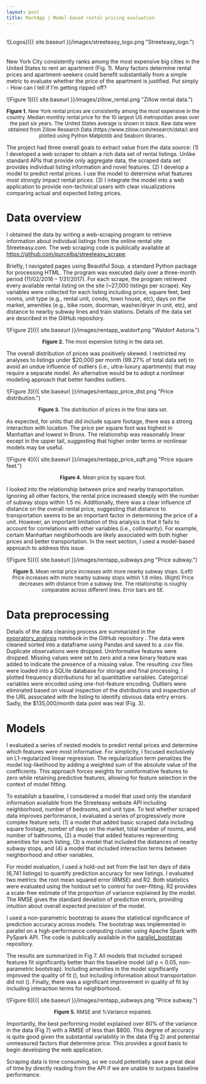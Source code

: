 ```yaml
---
layout: post
title: RentApp | Model-based rental pricing evaluation
---
```

<br>
![Logos]({{ site.baseurl }}/images/streeteasy_logo.png "Streeteasy_logo.")
<br>
<br>
<br>
New York City consistently ranks among the most expensive big cities in the United States to rent an apartment (Fig. 1).  Many factors determine rental prices and apartment-seekers could benefit substantially from a simple metric to evaluate whether the price of the apartment is justified.  Put simply - How can I tell if I’m getting ripped off?

![Figure 1]({{ site.baseurl }}/images/zillow_rental.png "Zillow rental data.")
<p align="center">
<font size="2"><b>Figure 1.</b> New York rental prices are consistently among the most expensive in the country.  Median monthly rental price for the 10 largest US metropolitan areas over the past six years.  The United States average is shown in black.  Raw data were obtained from Zillow Research Data (https://www.zillow.com/research/data/) and plotted using Python Matplotlib and Seaborn libraries..</font>
</p>

The project had three overall goals to extract value from the data source:
(1) I developed a web scraper to obtain a rich data set of rental listings.  Unlike standard APIs that provide only aggregate data, the scraped data set provides individual listing information and novel features.
(2) I develop a model to predict rental prices.  I use the model to determine what features most strongly impact rental prices.
(3) I integrate the model into a web application to provide non-technical users with clear visualizations comparing actual and expected listing prices.

# Data overview

I obtained the data by writing a web-scraping program to retrieve information about individual listings from the online rental site Streeteasy.com.  The web scraping code is publically available at https://github.com/purcelba/streeteasy_scrape.

Briefly, I navigated pages using Beautiful Soup, a standard Python package for processing HTML.  The program was executed daily over a three-month period (11/02/2016 – 1/31/2017).  For each scrape, the program retrieved every available rental listing on the site (~27,000 listings per scrape). Key variables were collected for each listing including price, square feet, bed rooms, unit type (e.g., rental unit, condo, town house, etc), days on the market, amenities (e.g., bike room, doorman, washer/dryer in unit, etc), and distance to nearby subway lines and train stations.  Details of the data set are described in the GitHub repository.  

![Figure 2]({{ site.baseurl }}/images/rentapp_waldorf.png "Waldorf Astoria.")
<p align="center">
<font size="2"><b>Figure 2.</b> The most expensive listing in the data set. </font>
</p>

The overall distribution of prices was positively skewed. I restricted my analyses to listings under $20,000 per month (99.27% of total data set) to avoid an undue influence of outliers (i.e., ultra-luxury apartments) that may require a separate model.  An alternative would be to adopt a nonlinear modeling approach that better handles outliers.  

![Figure 3]({{ site.baseurl }}/images/rentapp_price_dist.png "Price distribution.")
<p align="center">
<font size="2"><b>Figure 3.</b> The distribution of prices in the final data set. </font>
</p>

As expected, for units that did include square footage, there was a strong interaction with location.  The price per square foot was highest in Manhattan and lowest in Bronx.  The relationship was reasonably linear except in the upper tail, suggesting that higher order terms or nonlinear models may be useful.

![Figure 4]({{ site.baseurl }}/images/rentapp_price_sqft.png "Price square feet.")
<p align="center">
<font size="2"><b>Figure 4.</b> Mean price by square foot. </font>
</p>

I looked into the relationship between price and nearby transportation.  Ignoring all other factors, the rental price increased steeply with the number of subway stops within 1.5 mi.  Additionally, there was a clear influence of distance on the overall rental price, suggesting that distance to transportation seems to be an important factor in determining the price of a unit. However, an important limitation of this analysis is that it fails to account for correlations with other variables (i.e., collinearity).  For example, certain Manhattan neighborhoods are likely associated with both higher prices and better transportation. In the next section, I used a model-based approach to address this issue.

![Figure 5]({{ site.baseurl }}/images/rentapp_subways.png "Price subway.")
<p align="center">
<font size="2"><b>Figure 5.</b> Mean rental price increases with more nearby subway stops.  (Left) Price increases with more nearby subway stops within 1.8 miles.  (Right) Price decreases with distance from a subway line.  The relationship is roughly comparable across different lines.  Error bars are SE.   </font>
</p>

# Data preprocessing

Details of the data cleaning process are summarized in the [exporatory_analysis](https://github.com/purcelba/streeteasy_model/blob/master/notebooks/exploratory_analysis.ipynb) notebook in the GitHub repository .  The data were cleaned sorted into a dataframe using Pandas and saved to a .csv file.  Duplicate observations were dropped.  Uninformative features were dropped.  Missing values were set to zero and a new binary feature was added to indicate the presence of a missing value.  The resulting .csv files were loaded into a SQLite database for storage and final processing.  I plotted frequency distributions for all quantitative variables.  Categorical variables were encoded using one-hot-feature encoding. Outliers were eliminated based on visual inspection of the distributions and inspection of the URL associated with the listing to identify obvious data entry errors. Sadly, the $135,000/month data point was real (Fig. 3).

# Models

I evaluated a series of nested models to predict rental prices and determine which features were most informative.  For simplicity, I focused exclusively on L1-regularized linear regression.  The regularization term penalizes the model log-likelihood by adding a weighted sum of the absolute value of the coefficients.  This approach forces weights for uninformative features to zero while retaining predictive features, allowing for feature selection in the context of model fitting.  

To establish a baseline, I considered a model that used only the standard information available from the Streeteasy website API including neighborhood, number of bedrooms, and unit type.  To test whether scraped data improves performance, I evaluated a series of progressively more complex feature sets.  (1)  a model that added basic scraped data including square footage, number of days on the market, total number of rooms, and number of bathrooms, (2) a model that added features representing amenities for each listing, (3) a model that included the distances of nearby subway stops, and (4) a model that included interaction terms between neighborhood and other variables.  

For model evaluation, I used a hold-out set from the last ten days of data (6,741 listings) to quantify prediction accuracy for new listings.  I evaluated two metrics: the root mean squared error (RMSE) and R2. Both statistics were evaluated using the holdout set to control for over-fitting. R2 provides a scale-free estimate of the proportion of variance explained by the model. The RMSE gives the standard deviation of prediction errors, providing intuition about overall expected precision of the model.  

I used a non-parametric bootstrap to asses the statistical significance of prediction accuracy across models.  The bootstrap was implemented in parallel on a high-performance computing cluster using Apache Spark with PySpark API.  The code is publically available in the [parallel_bootstrap](https://github.com/purcelba/parallel_bootstrap) repository.  

The results are summarized in Fig 7.  All models that included scraped features fit significantly better than the baseline model (all p < 0.05, non-parametric bootstrap).  Including amenities in the model significantly improved the quality of fit (), but including information about transportation did not ().  Finally, there was a significant improvement in quality of fit by including interaction terms for neighborhood.

![Figure 6]({{ site.baseurl }}/images/rentapp_subways.png "Price subway.")
<p align="center">
<font size="2"><b>Figure 5.</b> RMSE and %Variance expained.   </font>
</p>




Importantly, the best performing model explained over 80% of the variance in the data (Fig 7) with a RMSE of less than $800.  This degree of accuracy is quite good given the substantial variability in the data (Fig 2) and potential unmeasured factors that determine price.  This provides a good basis to begin developing the web application.



Scraping data is time consuming, so we could potentially save a great deal of time by directly reading from the API if we are unable to surpass baseline performance.




